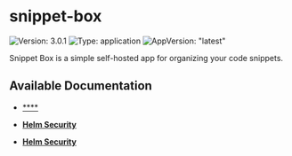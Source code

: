 # snippet-box

![Version: 3.0.1](https://img.shields.io/badge/Version-3.0.1-informational?style=flat-square) ![Type: application](https://img.shields.io/badge/Type-application-informational?style=flat-square) ![AppVersion: "latest"](https://img.shields.io/badge/AppVersion-"latest"-informational?style=flat-square)

Snippet Box is a simple self-hosted app for organizing your code snippets.

## Available Documentation

- [****](CHANGELOG)

- [**Helm Security**](container-security)

- [**Helm Security**](helm-security)

